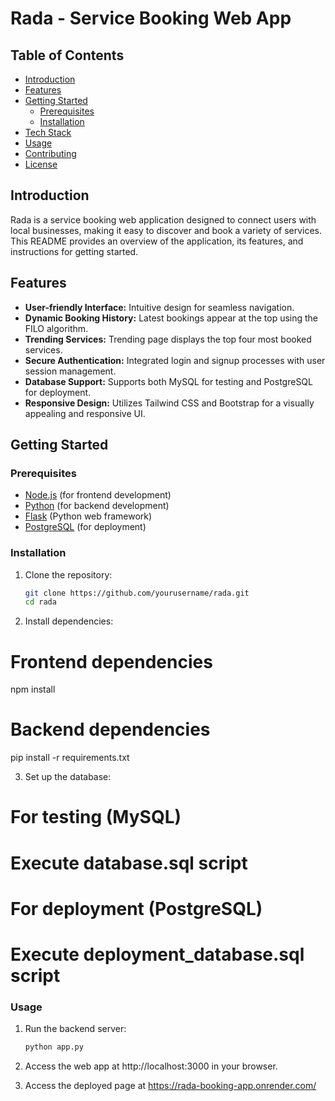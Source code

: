 # Rada - Service Booking Web App

## Table of Contents

- [Introduction](#introduction)
- [Features](#features)
- [Getting Started](#getting-started)
  - [Prerequisites](#prerequisites)
  - [Installation](#installation)
- [Tech Stack](#tech-stack)
- [Usage](#usage)
- [Contributing](#contributing)
- [License](#license)

## Introduction

Rada is a service booking web application designed to connect users with local businesses, making it easy to discover and book a variety of services. This README provides an overview of the application, its features, and instructions for getting started.

## Features

- **User-friendly Interface:** Intuitive design for seamless navigation.
- **Dynamic Booking History:** Latest bookings appear at the top using the FILO algorithm.
- **Trending Services:** Trending page displays the top four most booked services.
- **Secure Authentication:** Integrated login and signup processes with user session management.
- **Database Support:** Supports both MySQL for testing and PostgreSQL for deployment.
- **Responsive Design:** Utilizes Tailwind CSS and Bootstrap for a visually appealing and responsive UI.

## Getting Started

### Prerequisites

- [Node.js](https://nodejs.org/) (for frontend development)
- [Python](https://www.python.org/) (for backend development)
- [Flask](https://flask.palletsprojects.com/) (Python web framework)
- [PostgreSQL](https://www.postgresql.org/) (for deployment)

### Installation

1. Clone the repository:

   ```bash
   git clone https://github.com/yourusername/rada.git
   cd rada

2. Install dependencies:

# Frontend dependencies
npm install

# Backend dependencies
pip install -r requirements.txt

3. Set up the database:

# For testing (MySQL)
# Execute database.sql script

# For deployment (PostgreSQL)
# Execute deployment_database.sql script

### Usage 

1. Run the backend server:
    ```bash
    python app.py

2. Access the web app at http://localhost:3000 in your browser.

3. Access the deployed page at https://rada-booking-app.onrender.com/









